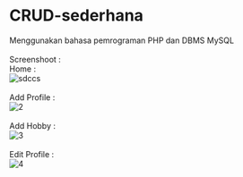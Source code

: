 # CRUD-sederhana <br>
Menggunakan bahasa pemrograman PHP dan DBMS MySQL <br>
<br>
Screenshoot : <br>
Home : <br>
![sdccs](https://user-images.githubusercontent.com/53975283/75317318-44c21780-589a-11ea-937c-8c822eb62578.PNG)
<br>
<br>
Add Profile : <br>
![2](https://user-images.githubusercontent.com/53975283/75318302-a97e7180-589c-11ea-9348-af524c3d7ac4.PNG)
<br>
<br>
Add Hobby : <br>
![3](https://user-images.githubusercontent.com/53975283/75318325-b602ca00-589c-11ea-8858-cb03cbcc698a.PNG)
<br>
<br>
Edit Profile : <br>
![4](https://user-images.githubusercontent.com/53975283/75318336-bf8c3200-589c-11ea-98c4-90337f7977e5.PNG)
